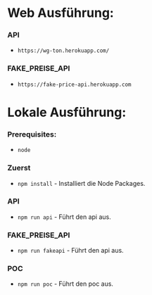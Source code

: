 # Web Ausführung:

### API 
* ```https://wg-ton.herokuapp.com/```
### FAKE_PREISE_API 
* ```https://fake-price-api.herokuapp.com```

# Lokale Ausführung:

### Prerequisites:
* ```node```
### Zuerst
* ```npm install``` - Installiert die Node Packages.
### API 
* ```npm run api``` - Führt den api aus.
### FAKE_PREISE_API 
* ```npm run fakeapi``` - Führt den api aus.
### POC 
* ```npm run poc``` - Führt den poc aus.

